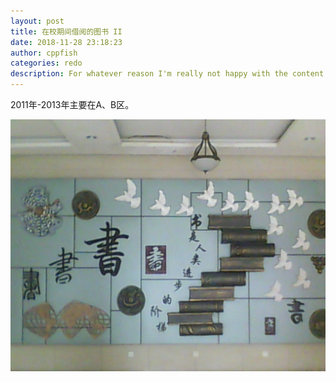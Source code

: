 ```yaml
---
layout: post
title: 在校期间借阅的图书 II
date: 2018-11-28 23:18:23
author: cppfish
categories: redo
description: For whatever reason I'm really not happy with the content I've written in the past so I'm going to start over again, from scratch.
---
```


2011年-2013年主要在A、B区。

![重庆大学B区图书馆](/images/cqu/cqu-lib-b-290212-1718.jpg)

<!-- external_url: # -->


<!-- | ****                                         | ****       | -->

